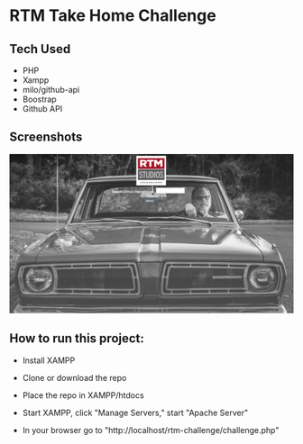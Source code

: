 # RTM Take Home Challenge

## Tech Used
* PHP
* Xampp
* milo/github-api
* Boostrap
* Github API

## Screenshots
![App Screenshot](https://github.com/shanedwilson/rtm-challenge/blob/readMe/screen-shots/Screen%20Shot%202019-08-12%20at%209.09.17%20PM.png?raw=true)


## How to run this project:

* Install XAMPP 

* Clone or download the repo

* Place the repo in XAMPP/htdocs

* Start XAMPP, click "Manage Servers," start "Apache Server"

* In your browser go to "http://localhost/rtm-challenge/challenge.php"
